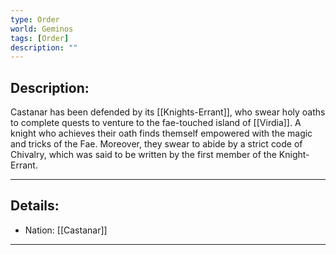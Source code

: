 ```yaml
---
type: Order
world: Geminos
tags: [Order]
description: ""
---
```


## Description:

 Castanar has been defended by its [[Knights-Errant]], who swear holy oaths to complete quests to venture to the fae-touched island of [[Virdia]]. A knight who achieves their oath finds themself empowered with the magic and tricks of the Fae. Moreover, they swear to abide by a strict code of Chivalry, which was said to be written by the first member of the Knight-Errant.

---
## Details:
- Nation: [[Castanar]]

---




